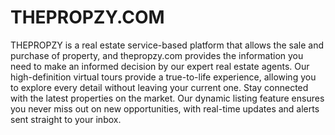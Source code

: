 <h1>THEPROPZY.COM</h1>
THEPROPZY is a real estate service-based platform that allows the sale and purchase of property, and thepropzy.com provides the information you need to make an informed decision by our expert real estate agents. Our high-definition virtual tours provide a true-to-life experience, allowing you to explore every detail without leaving your current one. Stay connected with the latest properties on the market. Our dynamic listing feature ensures you never miss out on new opportunities, with real-time updates and alerts sent straight to your inbox.
